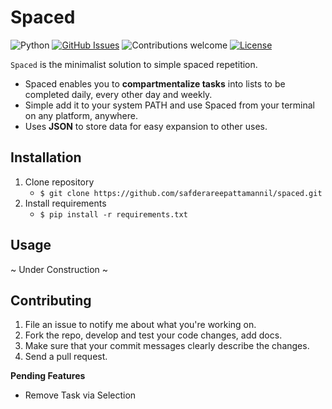 # Spaced



![Python](https://img.shields.io/badge/python-v3.6+-blue.svg)
[![GitHub Issues](https://img.shields.io/github/issues/safderareepattamannil/spaced)](https://github.com/safderareepattamannil/spaced/issues)
![Contributions welcome](https://img.shields.io/badge/contributions-welcome-orange.svg)
[![License](https://img.shields.io/badge/license-MIT-blue.svg)](https://opensource.org/licenses/MIT)


`Spaced` is the minimalist solution to simple spaced repetition.

* Spaced enables you to **compartmentalize tasks** into lists to be completed daily, every other day and weekly.
* Simple add it to your system PATH and use Spaced from your terminal on any platform, anywhere.
* Uses **JSON** to store data for easy expansion to other uses.



## Installation
1. Clone repository
   + `$ git clone https://github.com/safderareepattamannil/spaced.git`
2. Install requirements
   + `$ pip install -r requirements.txt` 



## Usage
~ Under Construction ~


## Contributing

1. File an issue to notify me about what you're working on.
2. Fork the repo, develop and test your code changes, add docs.
3. Make sure that your commit messages clearly describe the changes.
4. Send a pull request.

**Pending Features**

   * Remove Task via Selection
